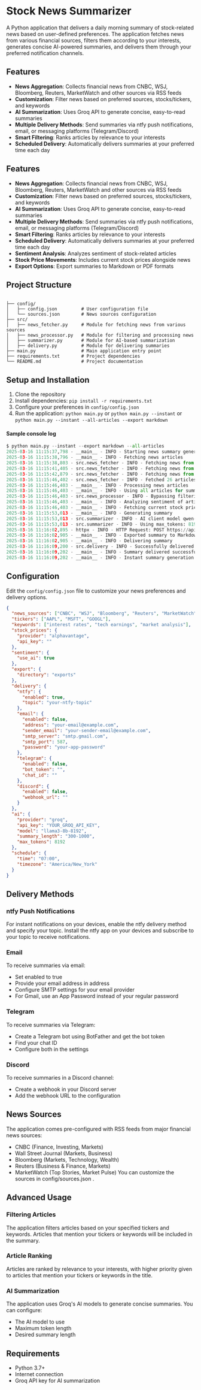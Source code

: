 # Stock News Summarizer

A Python application that delivers a daily morning summary of stock-related news based on user-defined preferences. The application fetches news from various financial sources, filters them according to your interests, generates concise AI-powered summaries, and delivers them through your preferred notification channels.

## Features

- **News Aggregation**: Collects financial news from CNBC, WSJ, Bloomberg, Reuters, MarketWatch and other sources via RSS feeds
- **Customization**: Filter news based on preferred sources, stocks/tickers, and keywords
- **AI Summarization**: Uses Groq API to generate concise, easy-to-read summaries
- **Multiple Delivery Methods**: Send summaries via ntfy push notifications, email, or messaging platforms (Telegram/Discord)
- **Smart Filtering**: Ranks articles by relevance to your interests
- **Scheduled Delivery**: Automatically delivers summaries at your preferred time each day

## Features

- **News Aggregation**: Collects financial news from CNBC, WSJ, Bloomberg, Reuters, MarketWatch and other sources via RSS feeds
- **Customization**: Filter news based on preferred sources, stocks/tickers, and keywords
- **AI Summarization**: Uses Groq API to generate concise, easy-to-read summaries
- **Multiple Delivery Methods**: Send summaries via ntfy push notifications, email, or messaging platforms (Telegram/Discord)
- **Smart Filtering**: Ranks articles by relevance to your interests
- **Scheduled Delivery**: Automatically delivers summaries at your preferred time each day
- **Sentiment Analysis**: Analyzes sentiment of stock-related articles
- **Stock Price Movements**: Includes current stock prices alongside news
- **Export Options**: Export summaries to Markdown or PDF formats

## Project Structure

```

├── config/
│   ├── config.json         # User configuration file
│   └── sources.json        # News sources configuration
├── src/
│   ├── news_fetcher.py     # Module for fetching news from various sources
│   ├── news_processor.py   # Module for filtering and processing news
│   ├── summarizer.py       # Module for AI-based summarization
│   ├── delivery.py         # Module for delivering summaries
├── main.py                 # Main application entry point
├── requirements.txt        # Project dependencies
└── README.md               # Project documentation
```

## Setup and Installation

1. Clone the repository
2. Install dependencies: `pip install -r requirements.txt`
3. Configure your preferences in `config/config.json`
4. Run the application: `python main.py` or `python main.py --instant` or `python main.py --instant --all-articles --export markdown`

#### Sample console log
```python
$ python main.py --instant --export markdown --all-articles
2025-03-16 11:15:37,798 - __main__ - INFO - Starting news summary generation
2025-03-16 11:15:38,796 - __main__ - INFO - Fetching news articles
2025-03-16 11:15:38,803 - src.news_fetcher - INFO - Fetching news from CNBC
2025-03-16 11:15:41,405 - src.news_fetcher - INFO - Fetching news from Wall Street Journal
2025-03-16 11:15:42,879 - src.news_fetcher - INFO - Fetching news from Bloomberg
2025-03-16 11:15:46,402 - src.news_fetcher - INFO - Fetched 26 articles from 3 sources
2025-03-16 11:15:46,403 - __main__ - INFO - Processing news articles
2025-03-16 11:15:46,403 - __main__ - INFO - Using all articles for summary generation
2025-03-16 11:15:46,403 - src.news_processor - INFO - Bypassing filtering, returning all articles
2025-03-16 11:15:46,403 - __main__ - INFO - Analyzing sentiment of articles
2025-03-16 11:15:46,403 - __main__ - INFO - Fetching current stock prices
2025-03-16 11:15:53,013 - __main__ - INFO - Generating summary
2025-03-16 11:15:53,013 - src.summarizer - INFO - AI client model qwen-qwq-32b loaded
2025-03-16 11:15:53,013 - src.summarizer - INFO - Using max_tokens: 8192
2025-03-16 11:16:02,895 - httpx - INFO - HTTP Request: POST https://api.groq.com/openai/v1/chat/completions "HTTP/1.1 200 OK"
2025-03-16 11:16:02,905 - __main__ - INFO - Exported summary to Markdown: exports\stock_summary_2025-03-16.md
2025-03-16 11:16:02,905 - __main__ - INFO - Delivering summary
2025-03-16 11:16:09,200 - src.delivery - INFO - Successfully delivered summary via Discord
2025-03-16 11:16:09,202 - __main__ - INFO - Summary delivered successfully
2025-03-16 11:16:09,202 - __main__ - INFO - Instant summary generation completed
```

## Configuration

Edit the `config/config.json` file to customize your news preferences and delivery options.

```json
{
  "news_sources": ["CNBC", "WSJ", "Bloomberg", "Reuters", "MarketWatch"],
  "tickers": ["AAPL", "MSFT", "GOOGL"],
  "keywords": ["interest rates", "tech earnings", "market analysis"],
  "stock_prices": {
    "provider": "alphavantage",
    "api_key": ""
  },
  "sentiment": {
    "use_ai": true
  },
  "export": {
    "directory": "exports"
  },
  "delivery": {
    "ntfy": {
      "enabled": true,
      "topic": "your-ntfy-topic"
    },
    "email": {
      "enabled": false,
      "address": "your-email@example.com",
      "sender_email": "your-sender-email@example.com",
      "smtp_server": "smtp.gmail.com",
      "smtp_port": 587,
      "password": "your-app-password"
    },
    "telegram": {
      "enabled": false,
      "bot_token": "",
      "chat_id": ""
    },
    "discord": {
      "enabled": false,
      "webhook_url": ""
    }
  },
  "ai": {
    "provider": "groq",
    "api_key": "YOUR_GROQ_API_KEY",
    "model": "llama3-8b-8192",
    "summary_length": "300-1000",
    "max_tokens": 8192
  },
  "schedule": {
    "time": "07:00",
    "timezone": "America/New_York"
  }
}
```

## Delivery Methods
### ntfy Push Notifications
For instant notifications on your devices, enable the ntfy delivery method and specify your topic. Install the ntfy app on your devices and subscribe to your topic to receive notifications.

### Email
To receive summaries via email:

- Set enabled to true
- Provide your email address in address
- Configure SMTP settings for your email provider
- For Gmail, use an App Password instead of your regular password
### Telegram
To receive summaries via Telegram:

- Create a Telegram bot using BotFather and get the bot token
- Find your chat ID
- Configure both in the settings
### Discord
To receive summaries in a Discord channel:

- Create a webhook in your Discord server
- Add the webhook URL to the configuration
## News Sources
The application comes pre-configured with RSS feeds from major financial news sources:

- CNBC (Finance, Investing, Markets)
- Wall Street Journal (Markets, Business)
- Bloomberg (Markets, Technology, Wealth)
- Reuters (Business & Finance, Markets)
- MarketWatch (Top Stories, Market Pulse)
You can customize the sources in config/sources.json .

## Advanced Usage
### Filtering Articles
The application filters articles based on your specified tickers and keywords. Articles that mention your tickers or keywords will be included in the summary.

### Article Ranking
Articles are ranked by relevance to your interests, with higher priority given to articles that mention your tickers or keywords in the title.

### AI Summarization
The application uses Groq's AI models to generate concise summaries. You can configure:
- The AI model to use
- Maximum token length
- Desired summary length
## Requirements
- Python 3.7+
- Internet connection
- Groq API key for AI summarization
